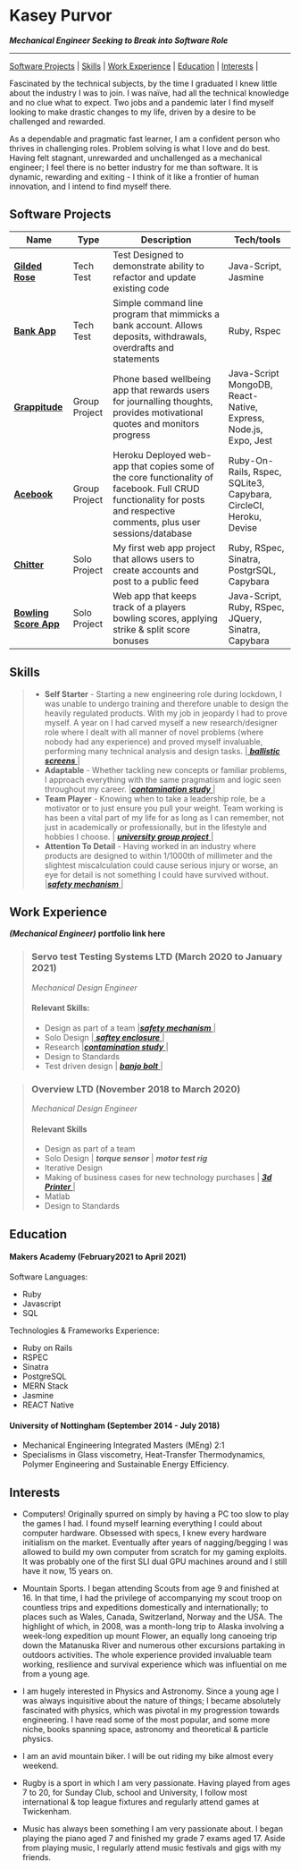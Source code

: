 # Kasey Purvor 
 ***Mechanical Engineer Seeking to Break into Software Role***
 ___
[Software Projects](#software-projects) | [Skills](#skills) | [Work Experience](#work-experience) | [Education](#education) | [Interests](#interests) |


Fascinated by the technical subjects, by the time I graduated I knew little about the industry I was to join. I was naïve, had all the technical knowledge and no clue what to expect. Two jobs and a pandemic later I find myself looking to make drastic changes to my life, driven by a desire to be challenged and rewarded. 

As a dependable and pragmatic fast learner, I am a confident person who thrives in challenging roles. Problem solving is what I love and do best. Having felt stagnant, unrewarded and unchallenged as a mechanical engineer; I feel there is no better industry for me than software. It is dynamic, rewarding and exiting - I think of it like a frontier of human innovation, and I intend to find myself there.

## Software Projects

| Name | Type | Description | Tech/tools |
| ------ | ----------------- | ----------------- | ------ | 
| <a href='https://github.com/kasey-purvor/gilded_rose_tech_test'> **Gilded Rose** </a> | Tech Test  | Test Designed to demonstrate ability to refactor and update existing code | Java-Script, Jasmine  |
| <a href='https://github.com/kasey-purvor/bank-app-tech-test'> **Bank App** </a>| Tech Test | Simple command line program that mimmicks a bank account. Allows deposits, withdrawals, overdrafts and statements | Ruby, Rspec |  
| <a href='https://github.com/kasey-purvor/Grappitude'> **Grappitude** </a> | Group Project | Phone based wellbeing app that rewards users for journalling thoughts, provides motivational quotes and monitors progress | Java-Script MongoDB, React-Native, Express, Node.js, Expo, Jest |   
| <a href='https://github.com/ianmcnicholas/acebook-team.1'> **Acebook** </a> | Group Project | Heroku Deployed web-app that copies some of the core functionality of facebook. Full CRUD functionality for posts and respective comments, plus user sessions/database | Ruby-On-Rails, Rspec, SQLite3, Capybara, CircleCI, Heroku, Devise |   
| <a href='https://github.com/kasey-purvor/chitter-challenge'> **Chitter** </a> | Solo Project | My first web app project that allows users to create accounts and post to a public feed | Ruby, RSpec, Sinatra, PostgrSQL, Capybara|   
| <a href='https://github.com/kasey-purvor/bowling-challenge-web_app'> **Bowling Score App** <a/>| Solo Project | Web app that keeps track of a players bowling scores, applying strike & split score bonuses | Java-Script, Ruby, RSpec, JQuery, Sinatra, Capybara |


## Skills

> - **Self Starter** - Starting a new engineering role during lockdown, I was unable to undergo training and therefore unable to design the heavily regulated products. With my job in jeopardy I had to prove myself. A year on I had carved myself a new research/designer role where I dealt with all manner of novel problems (where nobody had any experience) and proved myself invaluable, performing many technical analysis and design tasks. |<a href='https://github.com/kasey-purvor/CV-Software-Developer/blob/main/engineering_portfolio.md#ballistic-screens'> ***ballistic screens*** </a>|  
> - **Adaptable** - Whether tackling new concepts or familiar problems, I approach everything with the same pragmatism and logic seen throughout my career. |<a href='https://github.com/kasey-purvor/CV-Software-Developer/blob/main/engineering_portfolio.md#contamination-study'>***contamination study*** </a>|
> - **Team Player** - Knowing when to take a leadership role, be a motivator or to just ensure you pull your weight. Team working is has been a vital part of my life for as long as I can remember, not just in academically or professionally, but in the lifestyle and hobbies I choose. | <a href='https://github.com/kasey-purvor/CV-Software-Developer/blob/main/engineering_portfolio.md#university-group-project'>***university group project*** </a>|
> - **Attention To Detail** - Having worked in an industry where products are designed to within 1/1000th of millimeter and the slightest miscalculation could cause serious injury or worse, an eye for detail is not something I could have survived without. |<a href='https://github.com/kasey-purvor/CV-Software-Developer/blob/main/engineering_portfolio.md#safety-mechanism'>***safety mechanism*** </a>|

## Work Experience
***(Mechanical Engineer)*** __portfolio link here__

> ### **Servo test Testing Systems LTD** (March 2020 to January 2021) 
> _Mechanical Design Engineer_ 
> #### Relevant Skills:
> - Design as part of a team |<a href='https://github.com/kasey-purvor/CV-Software-Developer/blob/main/engineering_portfolio.md#safety-mechanism'>***safety mechanism*** </a>|
> - Solo Design |<a href='https://github.com/kasey-purvor/CV-Software-Developer/blob/main/engineering_portfolio.md#safety-enclosure'> ***saftey enclosure*** </a> |
> - Research |<a href='https://github.com/kasey-purvor/CV-Software-Developer/blob/main/engineering_portfolio.md#contamination-study'>***contamination study*** </a>|
> - Design to Standards 
> - Test driven design |  <a href='https://github.com/kasey-purvor/CV-Software-Developer/blob/main/engineering_portfolio.md#banjo-bolt'> ***banjo bolt*** </a> | 

> ### **Overview LTD** (November 2018 to March 2020) 
> _Mechanical Design Engineer_ 
> #### Relevant Skills 
> - Design as part of a team 
> - Solo Design | ***torque sensor*** |  ***motor test rig*** 
> - Iterative Design
> - Making of business cases for new technology purchases | <a href='https://github.com/kasey-purvor/CV-Software-Developer/blob/main/engineering_portfolio.md#3d-printing'> ***3d Printer*** </a> | 
> - Matlab 
> - Design to Standards 

## Education
#### Makers Academy (February2021 to April 2021)

Software Languages:
- Ruby 
- Javascript
- SQL 

Technologies & Frameworks Experience: 
- Ruby on Rails 
- RSPEC
- Sinatra
- PostgreSQL 
- MERN Stack
- Jasmine
- REACT Native 

#### University of Nottingham (September 2014 - July 2018)

- Mechanical Engineering Integrated Masters (MEng) 2:1 
- Specialisms in Glass viscometry, Heat-Transfer Thermodynamics, Polymer Engineering and Sustainable Energy Efficiency.  


## Interests

- Computers! Originally spurred on simply by having a PC too slow to play the games I had. I found myself learning everything I could about computer hardware. Obsessed with specs, I knew every hardware initialism on the market. Eventually after years of nagging/begging I was allowed to build my own computer from scratch for my gaming exploits. It was probably one of the first SLI dual GPU machines around and I still have it now, 15 years on.

- Mountain Sports. I began attending Scouts from age 9 and finished at 16. In that time, I had the privilege of
 accompanying my scout troop on countless trips and expeditions domestically and internationally; to places
 such as Wales, Canada, Switzerland, Norway and the USA. The highlight of which, in 2008, was a month-long
 trip to Alaska involving a week-long expedition up mount Flower, an equally long canoeing trip down the
 Matanuska River and numerous other excursions partaking in outdoors activities. The whole experience
 provided invaluable team working, resilience and survival experience which was influential on me from a
 young age.

- I am hugely interested in Physics and Astronomy. Since a young age I was always inquisitive about the nature
 of things; I became absolutely fascinated with physics, which was pivotal in my progression towards
 engineering. I have read some of the most popular, and some more niche, books spanning space, astronomy
 and theoretical & particle physics.

- I am an avid mountain biker. I will be out riding my bike almost every weekend.

- Rugby is a sport in which I am very passionate. Having played from ages 7 to 20, for Sunday Club, school and
 University, I follow most international & top league fixtures and regularly attend games at Twickenham.

- Music has always been something I am very passionate about. I began playing the piano aged 7 and finished
 my grade 7 exams aged 17. Aside from playing music, I regularly attend music festivals and gigs with my friends.
